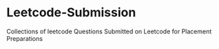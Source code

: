 # Leetcode-Submission

Collections of leetcode Questions Submitted on Leetcode for Placement Preparations
